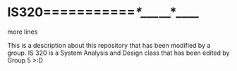# IS320===========**_*_*___*__*_**__*_*

more lines 


This is a description about this repository that has been modified by a group. IS 320 is a System Analysis and Design class
that has been edited by Group 5 >:D
